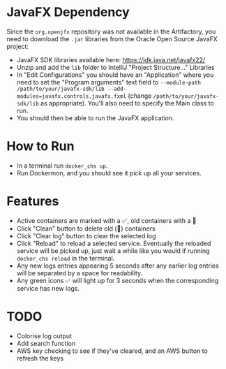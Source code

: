 # JavaFX Dependency

Since the `org.openjfx` repository was not available in the Artifactory, you need to download the `.jar` libraries from the Oracle Open Source JavaFX project:

* JavaFX SDK libraries available here: https://jdk.java.net/javafx22/
* Unzip and add the `lib` folder to IntelliJ "Project Structure..." Libraries
* In "Edit Configurations" you should have an "Application" where you need to set the "Program arguments" text field to `--module-path /path/to/your/javafx-sdk/lib --add-modules=javafx.controls,javafx.fxml` (change `/path/to/your/javafx-sdk/lib` as appropriate). You'll also need to specify the Main class to run.
* You should then be able to run the JavaFX application.
# How to Run
* In a terminal run `docker_chs up`.
* Run Dockermon, and you should see it pick up all your services.
# Features
* Active containers are marked with a ✅, old containers with a 🛑
* Click "Clean" button to delete old (🛑) containers
* Click "Clear log" button to clear the selected log
* Click "Reload" to reload a selected service. Eventually the reloaded service will be picked up, just wait a while like you would if running `docker_chs reload` in the terminal.
* Any new logs entries appearing 5 seconds after any earlier log entries will be separated by a space for readability.
* Any green icons ✅ will light up for 3 seconds when the corresponding service has new logs.
# TODO
* Colorise log output
* Add search function
* AWS key checking to see if they've cleared, and an AWS button to refresh the keys
